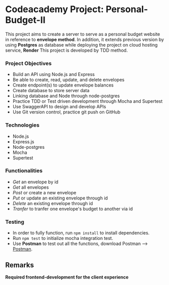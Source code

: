 # Codeacademy Project: Personal-Budget-II
This project aims to create a server to serve as a personal budget website in reference to **envelope method**. 
In addition, it extends previous version by using **Postgres** as database while deploying the project on cloud hosting service, **Render**
This project is developed by TDD method.

### Project Objectives
- Build an API using Node.js and Express
- Be able to create, read, update, and delete envelopes
- Create endpoint(s) to update envelope balances
- Create database to store server data
- Linking database and Node through node-postgres
- Practice TDD or Test driven development through Mocha and Supertest
- Use SwaggerAPI to design and develop APIs
- Use Git version control, practice git push on GitHub

### Technologies
- Node.js
- Express.js
- Node-postgres
- Mocha
- Supertest

### Functionalities
- *Get* an envelope by id
- *Get* all envelopes
- *Post* or create a new envelope 
- *Put* or update an existing envelope through id
- *Delete* an existing envelope through id
- *Tranfer* to tranfer one envelope's budget to another via id

### Testing
- In order to fully function, run `npm install` to install dependencies.
- Run `npm test` to initialize mocha integration test.
- Use **Postman** to test out all the functions, download Postman --> [Postman](https://www.postman.com/).
  
## Remarks
**Required frontend-development for the client experience**
